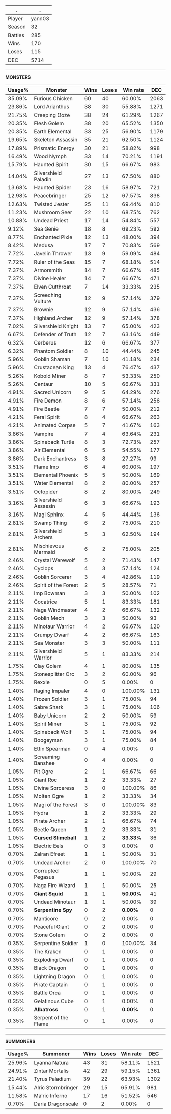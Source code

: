 .|.
|-|-
Player|yann03
Season|32
Battles|285
Wins|170
Loses|115
DEC|5714

---
**MONSTERS**

Usage%|Monster|Wins|Loses|Win rate|DEC|
-|-|-|-|-|-|
35.09%|Furious Chicken|60|40|60.00%|2063|
23.86%|Lord Arianthus|38|30|55.88%|1271|
21.75%|Creeping Ooze|38|24|61.29%|1267|
20.35%|Flesh Golem|38|20|65.52%|1350|
20.35%|Earth Elemental|33|25|56.90%|1179|
19.65%|Skeleton Assassin|35|21|62.50%|1124|
17.89%|Prismatic Energy|30|21|58.82%|998|
16.49%|Wood Nymph|33|14|70.21%|1191|
15.79%|Haunted Spirit|30|15|66.67%|983|
14.04%|Silvershield Paladin|27|13|67.50%|880|
13.68%|Haunted Spider|23|16|58.97%|721|
12.98%|Peacebringer|25|12|67.57%|838|
12.63%|Twisted Jester|25|11|69.44%|810|
11.23%|Mushroom Seer|22|10|68.75%|762|
10.88%|Undead Priest|17|14|54.84%|557|
9.12%|Sea Genie|18|8|69.23%|592|
8.77%|Enchanted Pixie|12|13|48.00%|394|
8.42%|Medusa|17|7|70.83%|569|
7.72%|Javelin Thrower|13|9|59.09%|484|
7.72%|Ruler of the Seas|15|7|68.18%|514|
7.37%|Armorsmith|14|7|66.67%|485|
7.37%|Divine Healer|14|7|66.67%|471|
7.37%|Elven Cutthroat|7|14|33.33%|235|
7.37%|Screeching Vulture|12|9|57.14%|379|
7.37%|Brownie|12|9|57.14%|436|
7.37%|Highland Archer|12|9|57.14%|378|
7.02%|Silvershield Knight|13|7|65.00%|423|
6.67%|Defender of Truth|12|7|63.16%|449|
6.32%|Cerberus|12|6|66.67%|377|
6.32%|Phantom Soldier|8|10|44.44%|245|
5.96%|Goblin Shaman|7|10|41.18%|234|
5.96%|Crustacean King|13|4|76.47%|437|
5.26%|Kobold Miner|8|7|53.33%|250|
5.26%|Centaur|10|5|66.67%|331|
4.91%|Sacred Unicorn|9|5|64.29%|276|
4.91%|Fire Demon|8|6|57.14%|256|
4.91%|Fire Beetle|7|7|50.00%|212|
4.21%|Feral Spirit|8|4|66.67%|263|
4.21%|Animated Corpse|5|7|41.67%|163|
3.86%|Vampire|7|4|63.64%|231|
3.86%|Spineback Turtle|8|3|72.73%|257|
3.86%|Air Elemental|6|5|54.55%|177|
3.86%|Dark Enchantress|3|8|27.27%|99|
3.51%|Flame Imp|6|4|60.00%|197|
3.51%|Elemental Phoenix|5|5|50.00%|169|
3.51%|Water Elemental|8|2|80.00%|257|
3.51%|Octopider|8|2|80.00%|249|
3.16%|Silvershield Assassin|6|3|66.67%|193|
3.16%|Magi Sphinx|4|5|44.44%|136|
2.81%|Swamp Thing|6|2|75.00%|210|
2.81%|Silvershield Archers|5|3|62.50%|194|
2.81%|Mischievous Mermaid|6|2|75.00%|205|
2.46%|Crystal Werewolf|5|2|71.43%|147|
2.46%|Cyclops|4|3|57.14%|124|
2.46%|Goblin Sorcerer|3|4|42.86%|119|
2.46%|Spirit of the Forest|2|5|28.57%|71|
2.11%|Imp Bowman|3|3|50.00%|102|
2.11%|Cocatrice|5|1|83.33%|181|
2.11%|Naga Windmaster|4|2|66.67%|132|
2.11%|Goblin Mech|3|3|50.00%|93|
2.11%|Minotaur Warrior|4|2|66.67%|120|
2.11%|Grumpy Dwarf|4|2|66.67%|163|
2.11%|Sea Monster|3|3|50.00%|111|
2.11%|Silvershield Warrior|5|1|83.33%|214|
1.75%|Clay Golem|4|1|80.00%|135|
1.75%|Stonesplitter Orc|3|2|60.00%|96|
1.75%|Rexxie|0|5|0.00%|0|
1.40%|Raging Impaler|4|0|100.00%|131|
1.40%|Frozen Soldier|3|1|75.00%|94|
1.40%|Sabre Shark|3|1|75.00%|106|
1.40%|Baby Unicorn|2|2|50.00%|59|
1.40%|Spirit Miner|3|1|75.00%|92|
1.40%|Spineback Wolf|3|1|75.00%|94|
1.40%|Boogeyman|3|1|75.00%|84|
1.40%|Ettin Spearman|0|4|0.00%|0|
1.40%|Screaming Banshee|0|4|0.00%|0|
1.05%|Pit Ogre|2|1|66.67%|66|
1.05%|Giant Roc|1|2|33.33%|27|
1.05%|Divine Sorceress|3|0|100.00%|86|
1.05%|Molten Ogre|1|2|33.33%|34|
1.05%|Magi of the Forest|3|0|100.00%|83|
1.05%|Hydra|1|2|33.33%|29|
1.05%|Pirate Archer|2|1|66.67%|74|
1.05%|Beetle Queen|1|2|33.33%|31|
1.05%|**Cursed Slimeball**|1|2|**33.33%**|36|
1.05%|Electric Eels|0|3|0.00%|0|
0.70%|Zalran Efreet|1|1|50.00%|31|
0.70%|Undead Archer|2|0|100.00%|70|
0.70%|Corrupted Pegasus|1|1|50.00%|29|
0.70%|Naga Fire Wizard|1|1|50.00%|25|
0.70%|**Giant Squid**|1|1|**50.00%**|41|
0.70%|Undead Minotaur|1|1|50.00%|39|
0.70%|**Serpentine Spy**|0|2|**0.00%**|0|
0.70%|Manticore|0|2|0.00%|0|
0.70%|Peaceful Giant|0|2|0.00%|0|
0.70%|Stone Golem|0|2|0.00%|0|
0.35%|Serpentine Soldier|1|0|100.00%|34|
0.35%|The Kraken|0|1|0.00%|0|
0.35%|Exploding Dwarf|0|1|0.00%|0|
0.35%|Black Dragon|0|1|0.00%|0|
0.35%|Lightning Dragon|0|1|0.00%|0|
0.35%|Pirate Captain|0|1|0.00%|0|
0.35%|Battle Orca|0|1|0.00%|0|
0.35%|Gelatinous Cube|0|1|0.00%|0|
0.35%|**Albatross**|0|1|**0.00%**|0|
0.35%|Serpent of the Flame|0|1|0.00%|0|

---
**SUMMONERS**

Usage%|Summoner|Wins|Loses|Win rate|DEC|
-|-|-|-|-|-|
25.96%|Lyanna Natura|43|31|58.11%|1521|
24.91%|Zintar Mortalis|42|29|59.15%|1361|
21.40%|Tyrus Paladium|39|22|63.93%|1302|
15.44%|Alric Stormbringer|29|15|65.91%|981|
11.58%|Malric Inferno|17|16|51.52%|546|
0.70%|Daria Dragonscale|0|2|0.00%|0|
